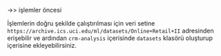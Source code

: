 ->> işlemler öncesi 

İşlemlerin doğru şekilde çalıştırılması için veri setine `https://archive.ics.uci.edu/ml/datasets/Online+Retail+II` adresinden erişebilir ve ardından `crm-analysis` içerisinde `datasets` klasörü oluşturup içerisine ekleyebilirsiniz.
